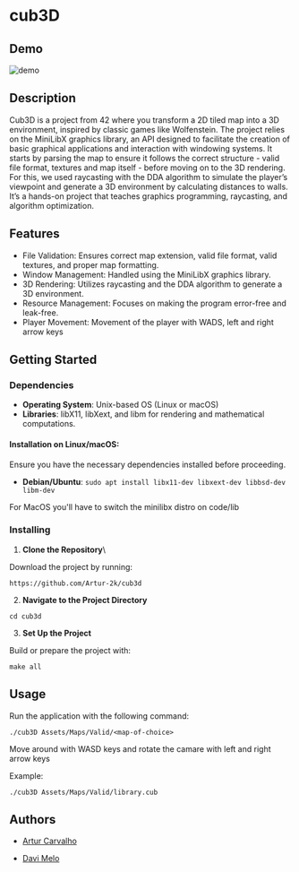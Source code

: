 # cub3D

## Demo

![demo](Assets/demo.gif)


## Description

Cub3D is a project from 42 where you transform a 2D tiled map into a 3D environment, inspired by classic games like Wolfenstein.
The project relies on the MiniLibX graphics library, an API designed to facilitate the creation of basic graphical applications and interaction with windowing systems.
It starts by parsing the map to ensure it follows the correct structure - valid file format, textures and map itself - before moving on to the 3D rendering. For this, we used raycasting with the DDA algorithm to simulate the player’s viewpoint and generate a 3D environment by calculating distances to walls. It’s a hands-on project that teaches graphics programming, raycasting, and algorithm optimization.

## Features

- File Validation: Ensures correct map extension, valid file format, valid textures, and proper map formatting.
- Window Management: Handled using the MiniLibX graphics library.
- 3D Rendering: Utilizes raycasting and the DDA algorithm to generate a 3D environment.
- Resource Management: Focuses on making the program error-free and leak-free.
- Player Movement: Movement of the player with WADS, left and right arrow keys

## Getting Started

### Dependencies

- **Operating System**: Unix-based OS (Linux or macOS)
- **Libraries**: libX11, libXext, and libm for rendering and mathematical computations.

#### Installation on Linux/macOS:

Ensure you have the necessary dependencies installed before proceeding.

- **Debian/Ubuntu**: `sudo apt install libx11-dev libxext-dev libbsd-dev libm-dev`

For MacOS you'll have to switch the minilibx distro on code/lib

### Installing

1. **Clone the Repository**\

Download the project by running:

```
https://github.com/Artur-2k/cub3d
```

2. **Navigate to the Project Directory**

```
cd cub3d
```

3. **Set Up the Project** 
    
Build or prepare the project with:

```
make all
```

## Usage

Run the application with the following command:

```
./cub3D Assets/Maps/Valid/<map-of-choice>
```

Move around with WASD keys and rotate the camare with left and right arrow keys

Example:

```
./cub3D Assets/Maps/Valid/library.cub
```

## Authors

- [Artur Carvalho](https://github.com/Artur-2k)
 
- [Davi Melo](https://github.com/Davi0805)



